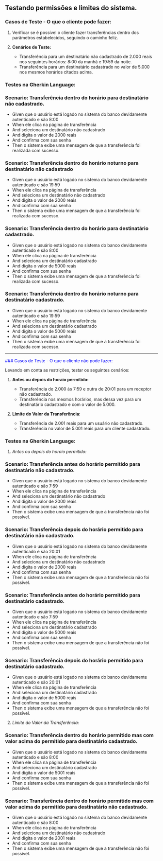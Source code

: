 ## Testando permissões e limites do sistema.

### Casos de Teste - O que o cliente pode fazer:

1. Verificar se é possível o cliente fazer transferências dentro dos parâmetros estabelecidos, seguindo o caminho feliz.

2. **Cenários de Teste:**
   - Transferência para um destinatário não cadastrado de 2.000 reais nos seguintes horários: 8:00 da manhã e 19:59 da noite.
   - Transferência para um destinatário cadastrado no valor de 5.000 nos mesmos horários citados acima.

### Testes na Gherkin Language:

### Scenario: Transferência dentro do horário para destinatário não cadastrado.
  * Given que o usuário está logado no sistema do banco devidamente autenticado e são 8:00
  * When ele clica na página de transferência
  * And seleciona um destinatário não cadastrado
  * And digita o valor de 2000 reais
  * And confirma com sua senha
  * Then o sistema exibe uma mensagem de que a transferência foi realizada com sucesso.

### Scenario: Transferência dentro do horário noturno para destinatário não cadastrado
  * Given que o usuário está logado no sistema do banco devidamente autenticado e são 19:59
  * When ele clica na página de transferência
  * And seleciona um destinatário não cadastrado
  * And digita o valor de 2000 reais
  * And confirma com sua senha
  * Then o sistema exibe uma mensagem de que a transferência foi realizada com sucesso.

### Scenario: Transferência dentro do horário para destinatário cadastrado.
  * Given que o usuário está logado no sistema do banco devidamente autenticado e são 8:00
  * When ele clica na página de transferência
  * And seleciona um destinatário cadastrado
  * And digita o valor de 5000 reais
  * And confirma com sua senha
  * Then o sistema exibe uma mensagem de que a transferência foi realizada com sucesso.

### Scenario: Transferência dentro do horário noturno para destinatário cadastrado.
  * Given que o usuário está logado no sistema do banco devidamente autenticado e são 19:59
  * When ele clica na página de transferência
  * And seleciona um destinatário cadastrado
  * And digita o valor de 5000 reais
  * And confirma com sua senha
  * Then o sistema exibe uma mensagem de que a transferência foi realizada com sucesso.


---


<font color="blue">### Casos de Teste - O que o cliente não pode fazer:</font>


Levando em conta as restrições, testar os seguintes cenários:

1. **Antes ou depois do horaio permitido:**
   - Transferência de 2.000 às 7:59 e outra de 20:01 para um receptor não cadastrado.
   - Transferência nos mesmos horários, mas dessa vez para um destinatário cadastrado e com o valor de 5.000.

2. **Limite do Valor da Transferência:**
   - Transferência de 2.001 reais para um usuário não cadastrado.
   - Transferência no valor de 5.001 reais para um cliente cadastrado.

### Testes na Gherkin Language:

1. *Antes ou depois do horaio permitido:*

### Scenario: Transferência antes do horário permitido para destinatário não cadastrado.
  * Given que o usuário está logado no sistema do banco devidamente autenticado e são 7:59
  * When ele clica na página de transferência
  * And seleciona um destinatário não cadastrado
  * And digita o valor de 2000 reais
  * And confirma com sua senha
  * Then o sistema exibe uma mensagem de que a transferência não foi possível. 

### Scenario: Transferência depois do horário permitido para destinatário não cadastrado. 
  * Given que o usuário está logado no sistema do banco devidamente autenticado e são 20:01
  * When ele clica na página de transferência
  * And seleciona um destinatário não cadastrado
  * And digita o valor de 2000 reais
  * And confirma com sua senha
  * Then o sistema exibe uma mensagem de que a transferência não foi possível.

### Scenario: Transferência antes do horário permitido para destinatário cadastrado.
  * Given que o usuário está logado no sistema do banco devidamente autenticado e são 7:59
  * When ele clica na página de transferência
  * And seleciona um destinatário cadastrado
  * And digita o valor de 5000 reais
  * And confirma com sua senha
  * Then o sistema exibe uma mensagem de que a transferência não foi possível.

### Scenario: Transferência depois do horário permitido para destinatário cadastrado. 
  * Given que o usuário está logado no sistema do banco devidamente autenticado e são 20:01
  * When ele clica na página de transferência
  * And seleciona um destinatário cadastrado
  * And digita o valor de 5000 reais
  * And confirma com sua senha
  * Then o sistema exibe uma mensagem de que a transferência não foi possível.

2. *Limite do Valor da Transferência:*

### Scenario: Transferência dentro do horário permitido mas com valor acima do permitido para destinatário cadastrado.
  * Given que o usuário está logado no sistema do banco devidamente autenticado e são 8:00
  * When ele clica na página de transferência
  * And seleciona um destinatário cadastrado
  * And digita o valor de 5001 reais
  * And confirma com sua senha
  * Then o sistema exibe uma mensagem de que a transferência não foi possível.

### Scenario: Transferência dentro do horário permitido mas com valor acima do permitido para destinatário não cadastrado. 
  * Given que o usuário está logado no sistema do banco devidamente autenticado e são 8:00
  * When ele clica na página de transferência
  * And seleciona um destinatário não cadastrado
  * And digita o valor de 2001 reais
  * And confirma com sua senha
  * Then o sistema exibe uma mensagem de que a transferência não foi possível. 

